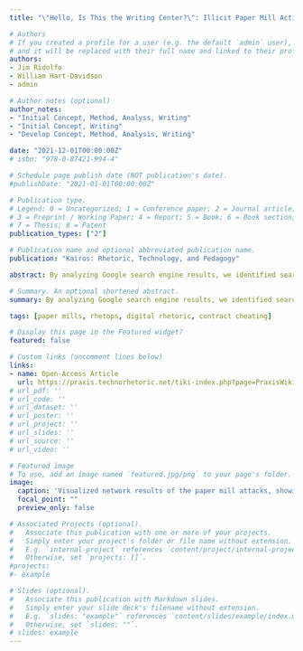 ```yaml
---
title: "\"Hello, Is This the Writing Center?\": Illicit Paper Mill Activity and the Compromised Recomposition of College and University Websites"

# Authors
# If you created a profile for a user (e.g. the default `admin` user), write the username (folder name) here 
# and it will be replaced with their full name and linked to their profile.
authors:
- Jim Ridolfo
- William Hart-Davidson
- admin

# Author notes (optional)
author_notes:
- "Initial Concept, Method, Analyss, Writing"
- "Initial Concept, Writing"
- "Develop Concept, Method, Analysis, Writing"

date: "2021-12-01T00:00:00Z"
# isbn: "978-0-87421-994-4"

# Schedule page publish date (NOT publication's date).
#publishDate: "2021-01-01T00:00:00Z"

# Publication type.
# Legend: 0 = Uncategorized; 1 = Conference paper; 2 = Journal article;
# 3 = Preprint / Working Paper; 4 = Report; 5 = Book; 6 = Book section;
# 7 = Thesis; 8 = Patent
publication_types: ["2"]

# Publication name and optional abbreviated publication name.
publication: "Kairos: Rhetoric, Technology, and Pedagogy"

abstract: By analyzing Google search engine results, we identified search optimization campaigns designed, first and foremost, to drive traffic from compromised college and university websites to paper mills as a means of deceiving students. Results indicate 9 types of attacks that targeted students, in particular, which solicits them to purchase papers to submit for their coursework. We hope this research helps educators and students create the best environment for learning, so we see an opportunity to teach students to identify and understand these predatory practices as a component of their education. Additionally, we hope it aids college and university web administrators in maintaining and securing their respective websites.

# Summary. An optional shortened abstract.
summary: By analyzing Google search engine results, we identified search optimization campaigns designed to drive traffic from compromised college and university websites to paper mills as a means of deceiving students. 

tags: [paper mills, rhetops, digital rhetoric, contract cheating]

# Display this page in the Featured widget?
featured: false

# Custom links (uncomment lines below)
links:
- name: Open-Access Article
  url: https://praxis.technorhetoric.net/tiki-index.php?page=PraxisWiki:_:PaperMills
# url_pdf: ''
# url_code: ''
# url_dataset: ''
# url_poster: ''
# url_project: ''
# url_slides: ''
# url_source: ''
# url_video: ''

# Featured image
# To use, add an image named `featured.jpg/png` to your page's folder. 
image:
  caption: 'Visualized network results of the paper mill attacks, showing which papermills attacked which universities/colleges.'
  focal_point: ""
  preview_only: false

# Associated Projects (optional).
#   Associate this publication with one or more of your projects.
#   Simply enter your project's folder or file name without extension.
#   E.g. `internal-project` references `content/project/internal-project/index.md`.
#   Otherwise, set `projects: []`.
#projects:
#- example

# Slides (optional).
#   Associate this publication with Markdown slides.
#   Simply enter your slide deck's filename without extension.
#   E.g. `slides: "example"` references `content/slides/example/index.md`.
#   Otherwise, set `slides: ""`.
# slides: example
---
```


